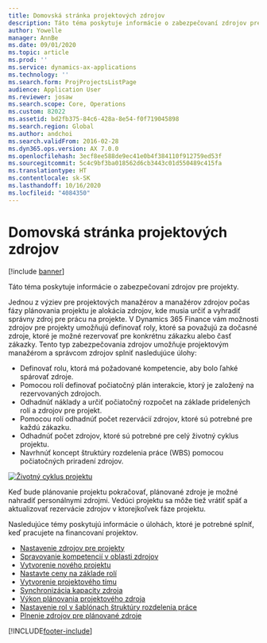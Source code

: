 ```yaml
---
title: Domovská stránka projektových zdrojov
description: Táto téma poskytuje informácie o zabezpečovaní zdrojov pre projekty.
author: Yowelle
manager: AnnBe
ms.date: 09/01/2020
ms.topic: article
ms.prod: ''
ms.service: dynamics-ax-applications
ms.technology: ''
ms.search.form: ProjProjectsListPage
audience: Application User
ms.reviewer: josaw
ms.search.scope: Core, Operations
ms.custom: 82022
ms.assetid: bd2fb375-84c6-428a-8e54-f0f719045898
ms.search.region: Global
ms.author: andchoi
ms.search.validFrom: 2016-02-28
ms.dyn365.ops.version: AX 7.0.0
ms.openlocfilehash: 3ecf8ee588de9ec41e0b4f384110f912759ed53f
ms.sourcegitcommit: 5c4c9bf3ba018562d6cb3443c01d550489c415fa
ms.translationtype: HT
ms.contentlocale: sk-SK
ms.lasthandoff: 10/16/2020
ms.locfileid: "4084350"
---
```

# <a name="project-resourcing-home-page"></a>Domovská stránka projektových zdrojov

[!include [banner](../includes/banner.md)]

Táto téma poskytuje informácie o zabezpečovaní zdrojov pre projekty.

Jednou z výziev pre projektových manažérov a manažérov zdrojov počas fázy plánovania projektu je alokácia zdrojov, kde musia určiť a vyhradiť správny zdroj pre prácu na projekte. V Dynamics 365 Finance vám možnosti zdrojov pre projekty umožňujú definovať roly, ktoré sa považujú za dočasné zdroje, ktoré je možné rezervovať pre konkrétnu zákazku alebo časť zákazky. Tento typ zabezpečovania zdrojov umožňuje projektovým manažérom a správcom zdrojov splniť nasledujúce úlohy:

- Definovať rolu, ktorá má požadované kompetencie, aby bolo ľahké spárovať zdroje.
- Pomocou rolí definovať počiatočný plán interakcie, ktorý je založený na rezervovaných zdrojoch.
- Odhadnúť náklady a určiť počiatočný rozpočet na základe pridelených rolí a zdrojov pre projekt.
- Pomocou rolí odhadnúť počet rezervácií zdrojov, ktoré sú potrebné pre každú zákazku.
- Odhadnúť počet zdrojov, ktoré sú potrebné pre celý životný cyklus projektu.
- Navrhnúť koncept štruktúry rozdelenia práce (WBS) pomocou počiatočných priradení zdrojov.

[![Životný cyklus projektu](./media/projectresourcing02-1024x812.jpg)](./media/projectresourcing02.jpg)

Keď bude plánovanie projektu pokračovať, plánované zdroje je možné nahradiť personálnymi zdrojmi. Vedúci projektu sa môže tiež vrátiť späť a aktualizovať rezervácie zdrojov v ktorejkoľvek fáze projektu.

Nasledujúce témy poskytujú informácie o úlohách, ktoré je potrebné splniť, keď pracujete na financovaní projektov.

- [Nastavenie zdrojov pre projekty](set-up-project-resources.md)
- [Spravovanie kompetencií v oblasti zdrojov](manage-resource-competencies.md)
- [Vytvorenie nového projektu](create-new-project.md)
- [Nastavte ceny na základe rolí](set-up-role-based-pricing.md)
- [Vytvorenie projektového tímu](create-project-team.md)
- [Synchronizácia kapacity zdroja](synchronize-resource-capacity.md)
- [Výkon plánovania projektového zdroja](project-scheduling-performance.md)
- [Nastavenie rol v šablónach štruktúry rozdelenia práce](set-up-roles-wbs-template.md)
- [Plnenie zdrojov pre plánované zdroje](resource-fulfillment-planned-resources.md)


[!INCLUDE[footer-include](../includes/footer-banner.md)]